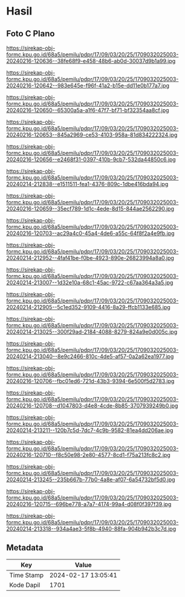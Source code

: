 # Hasil

## Foto C Plano

https://sirekap-obj-formc.kpu.go.id/68a5/pemilu/pdpr/17/09/03/20/25/1709032025003-20240216-120636--38fe68f9-e458-48b6-ab0d-30037d9b1a99.jpg

https://sirekap-obj-formc.kpu.go.id/68a5/pemilu/pdpr/17/09/03/20/25/1709032025003-20240216-120642--983e645e-f96f-41a2-b15e-dd11e0b177a7.jpg

https://sirekap-obj-formc.kpu.go.id/68a5/pemilu/pdpr/17/09/03/20/25/1709032025003-20240216-120650--65300a5a-a1f6-47f7-bf71-bf32354aa8cf.jpg

https://sirekap-obj-formc.kpu.go.id/68a5/pemilu/pdpr/17/09/03/20/25/1709032025003-20240216-120653--845a2969-ce53-4103-958a-81d834222324.jpg

https://sirekap-obj-formc.kpu.go.id/68a5/pemilu/pdpr/17/09/03/20/25/1709032025003-20240216-120656--e2468f31-0397-410b-9cb7-532da44850c6.jpg

https://sirekap-obj-formc.kpu.go.id/68a5/pemilu/pdpr/17/09/03/20/25/1709032025003-20240214-212838--e1511511-fea1-4376-809c-1dbe416bda94.jpg

https://sirekap-obj-formc.kpu.go.id/68a5/pemilu/pdpr/17/09/03/20/25/1709032025003-20240216-120659--35ecf789-1d1c-4ede-8d15-844ae2562290.jpg

https://sirekap-obj-formc.kpu.go.id/68a5/pemilu/pdpr/17/09/03/20/25/1709032025003-20240216-120703--ac29a4c0-45a4-4de6-a55c-64f8f2a4e9fb.jpg

https://sirekap-obj-formc.kpu.go.id/68a5/pemilu/pdpr/17/09/03/20/25/1709032025003-20240214-212952--4faf41be-f0be-4923-890e-26823994a8a0.jpg

https://sirekap-obj-formc.kpu.go.id/68a5/pemilu/pdpr/17/09/03/20/25/1709032025003-20240214-213007--1d32e10a-68c1-45ac-9722-c67aa364a3a5.jpg

https://sirekap-obj-formc.kpu.go.id/68a5/pemilu/pdpr/17/09/03/20/25/1709032025003-20240214-212905--5c1ed352-9109-4416-8a29-ffcb1133e685.jpg

https://sirekap-obj-formc.kpu.go.id/68a5/pemilu/pdpr/17/09/03/20/25/1709032025003-20240214-213025--300f29ad-2184-4088-8279-824a9e0d005c.jpg

https://sirekap-obj-formc.kpu.go.id/68a5/pemilu/pdpr/17/09/03/20/25/1709032025003-20240214-213040--8e9c2466-810c-4de5-af57-0a2a62ea1977.jpg

https://sirekap-obj-formc.kpu.go.id/68a5/pemilu/pdpr/17/09/03/20/25/1709032025003-20240216-120706--fbc01ed6-721d-43b3-9394-6e500f5d2783.jpg

https://sirekap-obj-formc.kpu.go.id/68a5/pemilu/pdpr/17/09/03/20/25/1709032025003-20240216-120708--d1047803-d4e8-4cde-8b85-3707939249b0.jpg

https://sirekap-obj-formc.kpu.go.id/68a5/pemilu/pdpr/17/09/03/20/25/1709032025003-20240214-213211--120b7c5d-7dc7-4c9b-9582-81ea4dd206ae.jpg

https://sirekap-obj-formc.kpu.go.id/68a5/pemilu/pdpr/17/09/03/20/25/1709032025003-20240216-120710--f8c50e98-2e80-4577-8cd1-f75a213fc8c2.jpg

https://sirekap-obj-formc.kpu.go.id/68a5/pemilu/pdpr/17/09/03/20/25/1709032025003-20240214-213245--235b667b-77b0-4a8e-af07-6a54732bf5d0.jpg

https://sirekap-obj-formc.kpu.go.id/68a5/pemilu/pdpr/17/09/03/20/25/1709032025003-20240216-120715--696be778-a7a7-4174-99a4-d08f0f397f39.jpg

https://sirekap-obj-formc.kpu.go.id/68a5/pemilu/pdpr/17/09/03/20/25/1709032025003-20240214-213318--934a4ae3-5f8b-4940-88fa-904b942b3c7d.jpg


## Metadata

| Key        | Value               |
| ---------- | ------------------- |
| Time Stamp | 2024-02-17 13:05:41 |
| Kode Dapil | 1701                |



